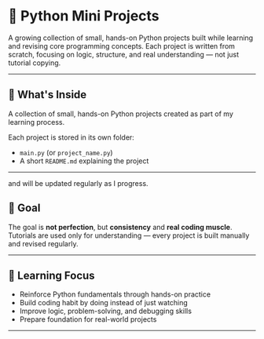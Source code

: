 # 🐍 Python Mini Projects

A growing collection of small, hands-on Python projects built while learning and revising core programming concepts. Each project is written from scratch, focusing on logic, structure, and real understanding — not just tutorial copying.

---

## 📌 What's Inside

A collection of small, hands-on Python projects created as part of my learning process.

Each project is stored in its own folder:

- `main.py` (or `project_name.py`)
- A short `README.md` explaining the project

---

and will be updated regularly as I progress.


## 🚀 Goal

The goal is **not perfection**, but **consistency** and **real coding muscle**.  
Tutorials are used only for understanding — every project is built manually and revised regularly.

---

## 🧠 Learning Focus

- Reinforce Python fundamentals through hands-on practice
- Build coding habit by doing instead of just watching
- Improve logic, problem-solving, and debugging skills
- Prepare foundation for real-world projects

---



